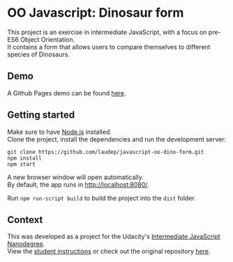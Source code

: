 # OO Javascript: Dinosaur form

This project is an exercise in intermediate JavaScript, with a focus on pre-ES6 Object Orientation.  
It contains a form that allows users to compare themselves to different species of Dinosaurs.  

## Demo

A Github Pages demo can be found [here](https://laudep.github.io/javascript-oo-dino-form/index.html).

## Getting started

Make sure to have [Node.js](https://nodejs.org/en/) installed.  
Clone the project, install the dependencies and run the development server:

```
git clone https://github.com/laudep/javascript-oo-dino-form.git
npm install
npm start
```

A new browser window will open automatically.  
By default, the app runs in [http://localhost:8080/](http://localhost:8080/).

Run `npm run-script build` to build the project into the `dist` folder.

## Context

This was developed as a project for the Udacity's [Intermediate JavaScript Nanodegree](https://www.udacity.com/course/intermediate-javascript-nanodegree--nd032).  
View the [student instructions](student-instructions.md) or check out the original repository [here](https://github.com/udacity/Javascript).